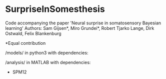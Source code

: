 # SurpriseInSomesthesis

Code accompanying the paper 'Neural surprise in somatosensory Bayesian learning'
Authors: Sam Gijsen*, Miro Grundei*, Robert Tjarko Lange, Dirk Ostwald, Felix Blankenburg

*Equal contribution

/models/ in python3 with dependencies:

/analysis/ in MATLAB with dependencies:
- SPM12
